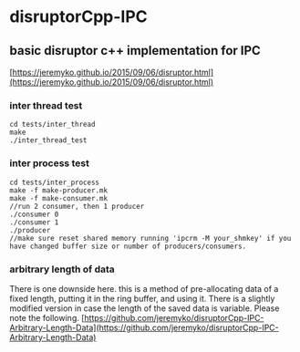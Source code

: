 # disruptorCpp-IPC

## basic disruptor c++ implementation for IPC
[https://jeremyko.github.io/2015/09/06/disruptor.html](https://jeremyko.github.io/2015/09/06/disruptor.html)

### inter thread test 

    cd tests/inter_thread 
    make
    ./inter_thread_test 

 

### inter process test 
    cd tests/inter_process 
    make -f make-producer.mk 
    make -f make-consumer.mk
    //run 2 consumer, then 1 producer
    ./consumer 0
    ./consumer 1
    ./producer
    //make sure reset shared memory running 'ipcrm -M your_shmkey' if you have changed buffer size or number of producers/consumers.

### arbitrary length of data
There is one downside here. this is a method of pre-allocating data of a fixed length, putting it in the ring buffer, and using it. There is a slightly modified version in case the length of the saved data is variable. Please note the following.
[https://github.com/jeremyko/disruptorCpp-IPC-Arbitrary-Length-Data](https://github.com/jeremyko/disruptorCpp-IPC-Arbitrary-Length-Data)
